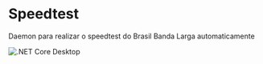 # Speedtest
Daemon para realizar o speedtest do Brasil Banda Larga automaticamente

![.NET Core Desktop](https://github.com/vinicius-zhu/Speedtest/workflows/.NET%20Core%20Desktop/badge.svg)
